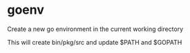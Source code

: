 # goenv

Create a new go environment in the current working directory

This will create bin/pkg/src and update $PATH and $GOPATH

